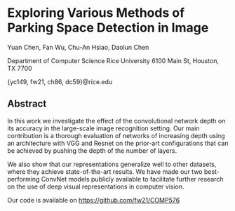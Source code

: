 # Exploring Various Methods of Parking Space Detection in Image
Yuan Chen, Fan Wu, Chu-An Hsiao, Daolun Chen

Department of Computer Science
Rice University 
6100 Main St, Houston, TX 7700

{yc149, fw21, ch86, dc59}@rice.edu

## Abstract
In this work we investigate the effect of the convolutional network depth on its accuracy in the large-scale image recognition setting. Our main contribution is a thorough evaluation of networks of increasing depth using an architecture with VGG and Resnet on the prior-art configurations that can be achieved by pushing the depth of the number of layers.

We also show that our representations generalize well to other datasets, where they achieve state-of-the-art results. We have made our two best-performing ConvNet models publicly available to facilitate further research on the use of deep visual representations in computer vision. 

Our code is available on https://github.com/fw21/COMP576
